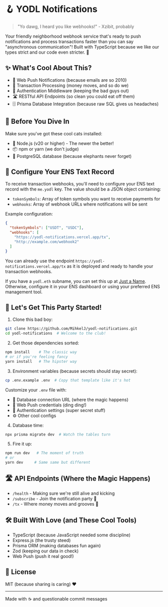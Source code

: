 # 🪝 YODL Notifications

> "Yo dawg, I heard you like webhooks!" - Xzibit, probably

Your friendly neighborhood webhook service that's ready to push notifications and process transactions faster than you can say "asynchronous communication"! Built with TypeScript because we like our types strict and our code even stricter. 🚀

## ✨ What's Cool About This?

- 📱 Web Push Notifications (because emails are so 2010)
- 💸 Transaction Processing (money moves, and so do we)
- 🔐 Authentication Middleware (keeping the bad guys out)
- 🛣️ RESTful API Endpoints (so clean you could eat off them)
- 🗄️ Prisma Database Integration (because raw SQL gives us headaches)

## 🎯 Before You Dive In

Make sure you've got these cool cats installed:

- 💚 Node.js (v20 or higher) - The newer the better!
- 📦 npm or yarn (we don't judge)
- 🐘 PostgreSQL database (because elephants never forget)

## 🔧 Configure Your ENS Text Record

To receive transaction webhooks, you'll need to configure your ENS text record with the `me.yodl` key. The value should be a JSON object containing:

- `tokenSymbols`: Array of token symbols you want to receive payments for
- `webhooks`: Array of webhook URLs where notifications will be sent

Example configuration:

```json
{
  "tokenSymbols": ["USDT", "USDC"],
  "webhooks": [
    "https://yodl-notifications.vercel.app/tx",
    "http://example.com/webhook2"
  ]
}
```

You can already use the endpoint `https://yodl-notifications.vercel.app/tx` as it is deployed and ready to handle your transaction webhooks.

If you have a `yodl.eth` subname, you can set this up at [Just a Name](https://app.justaname.id/). Otherwise, configure it in your ENS dashboard or using your preferred ENS management tool.

## 🚀 Let's Get This Party Started!

1. Clone this bad boy:

```bash
git clone https://github.com/MihkelJ/yodl-notifications.git
cd yodl-notifications  # Welcome to the club!
```

2. Get those dependencies sorted:

```bash
npm install    # The classic way
# or if you're feeling fancy
yarn install   # The hipster way
```

3. Environment variables (because secrets should stay secret):

```bash
cp .env.example .env  # Copy that template like it's hot
```

Customize your `.env` file with:

- 🔌 Database connection URL (where the magic happens)
- 🔔 Web Push credentials (ding ding!)
- 🔑 Authentication settings (super secret stuff)
- ⚙️ Other cool configs

4. Database time:

```bash
npx prisma migrate dev  # Watch the tables turn
```

5. Fire it up:

```bash
npm run dev   # The moment of truth
# or
yarn dev     # Same same but different
```

## 🛣️ API Endpoints (Where the Magic Happens)

- `/health` - Making sure we're still alive and kicking
- `/subscribe` - Join the notification party 🎉
- `/tx` - Where money moves and grooves 💃

## 🛠️ Built With Love (and These Cool Tools)

- TypeScript (because JavaScript needed some discipline)
- Express.js (the trusty steed)
- Prisma ORM (making databases fun again)
- Zod (keeping our data in check)
- Web Push (push it real good!)

## 📜 License

MIT (because sharing is caring) ❤️

---

Made with ☕ and questionable commit messages
